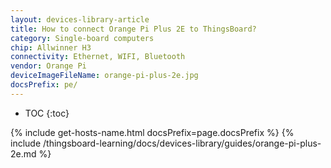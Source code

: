 ```yaml
---
layout: devices-library-article
title: How to connect Orange Pi Plus 2E to ThingsBoard?
category: Single-board computers
chip: Allwinner H3
connectivity: Ethernet, WIFI, Bluetooth
vendor: Orange Pi
deviceImageFileName: orange-pi-plus-2e.jpg
docsPrefix: pe/
---
```



* TOC
{:toc}

{% include get-hosts-name.html docsPrefix=page.docsPrefix %}
{% include /thingsboard-learning/docs/devices-library/guides/orange-pi-plus-2e.md %}